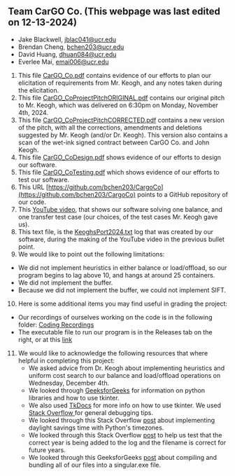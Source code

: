 ## Team CarGO Co.                             (This webpage was last edited on 12-13-2024)
 - Jake Blackwell, jblac041@ucr.edu
 - Brendan Cheng, bchen203@ucr.edu
 - David Huang, dhuan084@ucr.edu
 - Everlee Mai, emai006@ucr.edu

1) This file [CarGO_Co.pdf](https://drive.google.com/file/d/1k8azH72ajFuV4qa9EQ2fr0EouEPoD1Xb/view?usp=drive_link) contains evidence of our efforts to plan our elicitation of requirements from Mr. Keogh, and any notes taken during the elicitation.
2) This file [CarGO_CoProjectPitchORIGINAL.pdf](https://drive.google.com/file/d/1SwNXSIQbf5PmzQHZAJMXbSK73pQisVSl/view?usp=drive_link) contains our original pitch to Mr. Keogh, which was delivered on 6:30pm on Monday, November 4th, 2024.
3) This file [CarGO_CoProjectPitchCORRECTED.pdf](https://drive.google.com/file/d/1yilMQILYlT_vgx3kC1Zy8xW9L-lFb603/view?usp=drive_link) contains a new version of the pitch, with all the corrections, amendments and deletions suggested by Mr. Keogh (and/or Dr. Keogh). This version also contains a scan of the wet-ink signed contract between CarGO Co. and John Keogh.
4) This file [CarGO_CoDesign.pdf](https://drive.google.com/file/d/1cf-V98lgEvkXtJEZvJEaGNLaCzscSkd2/view?usp=drive_link) shows evidence of our efforts to design our software.
5) This file [CarGO_CoTesting.pdf](https://drive.google.com/file/d/1k3c90AIDbBJwvwktILQv7_tOcxURz_Oe/view?usp=drive_link) which shows evidence of our efforts to test our software.
6) This URL [https://github.com/bchen203/CargoCo](https://github.com/bchen203/CargoCo) points to a GitHub repository of our code.
7) This [YouTube video](https://youtu.be/XzobUY1jaeM), that shows our software solving one balance, and one transfer test case (our choices, of the test cases Mr. Keogh gave us).
8) This text file, is the [KeoghsPort2024.txt](https://drive.google.com/file/d/1Vmzcx--fPh_A-w6yR3npbsd9z3LbfmG6/view?usp=drive_link) log that was created by our software, during the making of the YouTube video in the previous bullet point.
9) We would like to point out the following limitations:
 - We did not implement heuristics in either balance or load/offload, so our program begins to lag above 10, and hangs at around 25 containers.
 - We did not implement the buffer.
 - Because we did not implement the buffer, we could not implement SIFT.
10) Here is some additional items you may find useful in grading the project:
 - Our recordings of ourselves working on the code is in the following folder: [Coding Recordings](https://drive.google.com/drive/folders/1EnAzyScByTH-xV-R-nzwLkKr7LVadN-J?usp=sharing)
 - The executable file to run our program is in the Releases tab on the right, or at this [link](https://github.com/bchen203/CarGO-Co./releases)
11) We would like to acknowledge the following resources that where helpful in completing this project:
    - We asked advice from Dr. Keogh about implementing heuristics and uniform cost search to our balance and load/offload operations on Wednesday, December 4th.
    - We looked through [GeeksforGeeks](https://www.geeksforgeeks.org/) for information on python libraries and how to use tkinter.
    - We also used [TkDocs](https://tkdocs.com/tutorial/) for more info on how to use tkinter. We used [Stack Overflow ](https://stackoverflow.com/)for general debugging tips.
    - We looked through this Stack Overflow [post](https://stackoverflow.com/questions/12203676/daylight-savings-time-in-python) about implementing daylight savings time with Python's timezones.
    - We looked through this Stack Overflow  [post](https://stackoverflow.com/questions/68718968/using-datetime-to-print-a-couple-of-days-into-the-future) to help us test that the correct year is being added to the log and the filename is correct for future years.
    - We looked through this GeeksforGeeks [post](https://www.geeksforgeeks.org/convert-python-script-to-exe-file/) about compiling and bundling all of our files into a singular.exe file.
